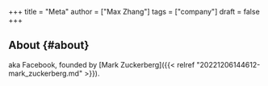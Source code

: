 +++
title = "Meta"
author = ["Max Zhang"]
tags = ["company"]
draft = false
+++

## About {#about}

aka Facebook, founded by [Mark Zuckerberg]({{< relref "20221206144612-mark_zuckerberg.md" >}}).
